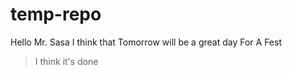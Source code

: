 
# temp-repo

Hello Mr. Sasa I think that Tomorrow will be a great day For A Fest


> I think it's done
